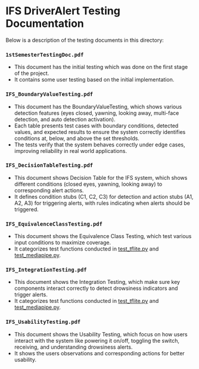 # IFS DriverAlert Testing Documentation

Below is a description of the testing documents in this directory:

### `1stSemesterTestingDoc.pdf`

- This document has the initial testing which was done on the first stage of the project.
- It contains some user testing based on the initial implementation.

### `IFS_BoundaryValueTesting.pdf`

- This document has the BoundaryValueTesting, which shows various detection features (eyes closed, yawning, looking away, multi-face detection, and auto detection activation).
- Each table presents test cases with boundary conditions, detected values, and expected results to ensure the system correctly identifies conditions at, below, and above the set thresholds.
- The tests verify that the system behaves correctly under edge cases, improving reliability in real world applications.

### `IFS_DecisionTableTesting.pdf`

- This document shows Decision Table for the IFS system, which shows different conditions (closed eyes, yawning, looking away) to corresponding alert actions.
- It defines condition stubs (C1, C2, C3) for detection and action stubs (A1, A2, A3) for triggering alerts, with rules indicating when alerts should be triggered.

### `IFS_EquivalenceClassTesting.pdf`

- This document shows the Equivalence Class Testing, which test various input conditions to maximize coverage.
- It categorizes test functions conducted in [test_tflite.py](https://github.com/ferasaljoudi/Capstone/blob/main/Code/RaspberryPi5/test_tflite.py) and [test_mediapipe.py](https://github.com/ferasaljoudi/Capstone/blob/main/Code/RaspberryPi5/test_mediapipe.py).

### `IFS_IntegrationTesting.pdf`

- This document shows the Integration Testing, which make sure key components interact correctly to detect drowsiness indicators and trigger alerts.
- It categorizes test functions conducted in [test_tflite.py](https://github.com/ferasaljoudi/Capstone/blob/main/Code/RaspberryPi5/test_tflite.py) and [test_mediapipe.py](https://github.com/ferasaljoudi/Capstone/blob/main/Code/RaspberryPi5/test_mediapipe.py).

### `IFS_UsabilityTesting.pdf`

- This document shows the Usability Testing, which focus on how users interact with the system like powering it on/off, toggling the switch, receiving, and understanding drowsiness alerts.
- It shows the users observations and corresponding actions for better usability.

